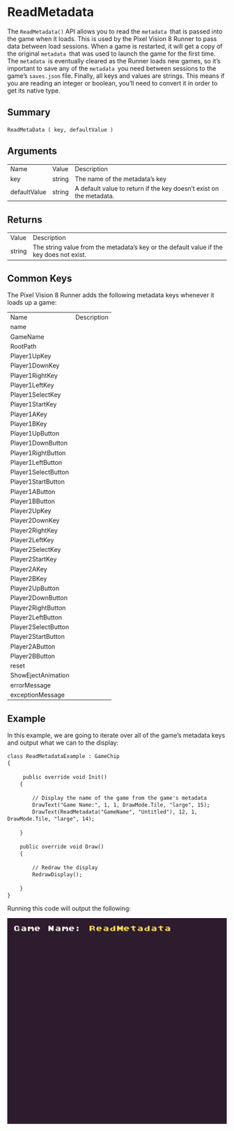 # ReadMetadata

The `ReadMetadata()` API allows you to read the `metadata `that is passed into the game when it loads. This is used by the Pixel Vision 8 Runner to pass data between load sessions. When a game is restarted, it will get a copy of the original `metadata `that was used to launch the game for the first time. The `metadata `is eventually cleared as the Runner loads new games, so it’s important to save any of the `metadata `you need between sessions to the game’s `saves.json` file. Finally, all keys and values are strings. This means if you are reading an integer or boolean, you’ll need to convert it in order to get its native type.

## Summary

`ReadMetaData ( key, defaultValue )`

## Arguments

<table>
  <tr>
    <td>Name</td>
    <td>Value</td>
    <td>Description</td>
  </tr>
  <tr>
    <td>key</td>
    <td>string</td>
    <td>The name of the metadata’s key</td>
  </tr>
  <tr>
    <td>defaultValue</td>
    <td>string</td>
    <td>A default value to return if the key doesn’t exist on the metadata.</td>
  </tr>
</table>


## Returns

<table>
  <tr>
    <td>Value</td>
    <td>Description</td>
  </tr>
  <tr>
    <td>string</td>
    <td>The string value from the metadata’s key or the default value if the key does not exist.</td>
  </tr>
</table>


## Common Keys

The Pixel Vision 8 Runner adds the following metadata keys whenever it loads up a game:

<table>
  <tr>
    <td>Name</td>
    <td>Description</td>
  </tr>
  <tr>
    <td>name</td>
    <td></td>
  </tr>
  <tr>
    <td>GameName</td>
    <td></td>
  </tr>
  <tr>
    <td>RootPath</td>
    <td></td>
  </tr>
  <tr>
    <td>Player1UpKey</td>
    <td></td>
  </tr>
  <tr>
    <td>Player1DownKey</td>
    <td></td>
  </tr>
  <tr>
    <td>Player1RightKey</td>
    <td></td>
  </tr>
  <tr>
    <td>Player1LeftKey</td>
    <td></td>
  </tr>
  <tr>
    <td>Player1SelectKey</td>
    <td></td>
  </tr>
  <tr>
    <td>Player1StartKey</td>
    <td></td>
  </tr>
  <tr>
    <td>Player1AKey</td>
    <td></td>
  </tr>
  <tr>
    <td>Player1BKey</td>
    <td></td>
  </tr>
  <tr>
    <td>Player1UpButton</td>
    <td></td>
  </tr>
  <tr>
    <td>Player1DownButton</td>
    <td></td>
  </tr>
  <tr>
    <td>Player1RightButton</td>
    <td></td>
  </tr>
  <tr>
    <td>Player1LeftButton</td>
    <td></td>
  </tr>
  <tr>
    <td>Player1SelectButton</td>
    <td></td>
  </tr>
  <tr>
    <td>Player1StartButton</td>
    <td></td>
  </tr>
  <tr>
    <td>Player1AButton</td>
    <td></td>
  </tr>
  <tr>
    <td>Player1BButton</td>
    <td></td>
  </tr>
  <tr>
    <td>Player2UpKey</td>
    <td></td>
  </tr>
  <tr>
    <td>Player2DownKey</td>
    <td></td>
  </tr>
  <tr>
    <td>Player2RightKey</td>
    <td></td>
  </tr>
  <tr>
    <td>Player2LeftKey</td>
    <td></td>
  </tr>
  <tr>
    <td>Player2SelectKey</td>
    <td></td>
  </tr>
  <tr>
    <td>Player2StartKey</td>
    <td></td>
  </tr>
  <tr>
    <td>Player2AKey</td>
    <td></td>
  </tr>
  <tr>
    <td>Player2BKey</td>
    <td></td>
  </tr>
  <tr>
    <td>Player2UpButton</td>
    <td></td>
  </tr>
  <tr>
    <td>Player2DownButton</td>
    <td></td>
  </tr>
  <tr>
    <td>Player2RightButton</td>
    <td></td>
  </tr>
  <tr>
    <td>Player2LeftButton</td>
    <td></td>
  </tr>
  <tr>
    <td>Player2SelectButton</td>
    <td></td>
  </tr>
  <tr>
    <td>Player2StartButton</td>
    <td></td>
  </tr>
  <tr>
    <td>Player2AButton</td>
    <td></td>
  </tr>
  <tr>
    <td>Player2BButton</td>
    <td></td>
  </tr>
  <tr>
    <td>reset</td>
    <td></td>
  </tr>
  <tr>
    <td>ShowEjectAnimation</td>
    <td></td>
  </tr>
  <tr>
    <td>errorMessage</td>
    <td></td>
  </tr>
  <tr>
    <td>exceptionMessage</td>
    <td></td>
  </tr>
</table>


## Example

In this example, we are going to iterate over all of the game’s metadata keys and output what we can to the display:

    class ReadMetadataExample : GameChip
    {
         
         public override void Init()
        { 

            // Display the name of the game from the game's metadata
            DrawText("Game Name:", 1, 1, DrawMode.Tile, "large", 15);
            DrawText(ReadMetadata("GameName", "Untitled"), 12, 1, DrawMode.Tile, "large", 14);

        }

        public override void Draw()
        { 

            // Redraw the display
            RedrawDisplay();

        }
    }

Running this code will output the following:

<p style="text-align:center"><img src="images/ReadMetadataOutput_image_0.png" /></p>



